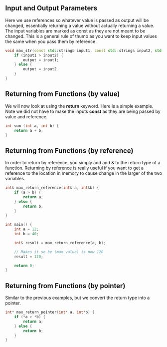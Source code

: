 ## Input and Output Parameters
Here we use references so whatever value is passed as output will be changed, essentially returning a value without actually returning a value. The input variables are marked as const as they are not meant to be changed. This is a general rule of thumb as you want to keep input values the same when you pass them by reference.

```C++
void max_str(const std::string& input1, const std::string& input2, std::string& output){
	if (input1 > input2) {
		output = input1;
	} else {
		output = input2
	}
}
```

## Returning from Functions (by value)
We will now look at using the **return** keyword. Here is a simple example. Note we did not have to make the inputs **const** as they are being passed by value and reference.

```C++
int sum (int a, int b) {
	return a + b;
}
```

## Returning from Functions (by reference)
In order to return by reference, you simply add and & to the return type of a function. Returning by reference is really useful if you want to get a reference to the location in memory to cause change in the larger of the two variables.

```C++
int& max_return_reference(int& a, int&b) {
	if (a > b) {
		return a;
	} else {
		return b;
	}
}

int main() {
	int a = 12;
	int b = 40;

	int& result = max_return_reference(a, b);

	// Makes it so be (max value) is now 120
	result = 120;

	return 0;
}
```

## Returning from Functions (by pointer)
Similar to the previous examples, but we convert the return type into a pointer.

```C++
int* max_return_pointer(int* a, int*b) {
	if (*a > *b) {
		return a;
	} else {
		return b;
	}
}
```